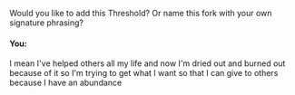 Would you like to add this Threshold? Or name this fork with your own signature phrasing?


#### You:
I mean I've helped others all my life and now I'm dried out and burned out because of it so I'm trying to get what I want so that I can give to others because I have an abundance